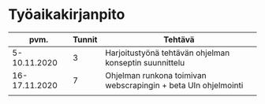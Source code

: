 # Työaikakirjanpito

| pvm.         | Tunnit | Tehtävä                                                       |
|--------------|--------|---------------------------------------------------------------|
| 5-10.11.2020 | 3      | Harjoitustyönä tehtävän ohjelman konseptin suunnittelu        |
| 16-17.11.2020| 7      | Ohjelman runkona toimivan webscrapingin + beta UIn ohjelmointi|
|              |        |                                                               |
